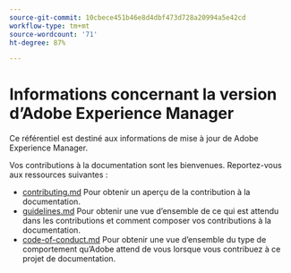 ```yaml
---
source-git-commit: 10cbece451b46e8d4dbf473d728a20994a5e42cd
workflow-type: tm+mt
source-wordcount: '71'
ht-degree: 87%

---
```

# Informations concernant la version d’Adobe Experience Manager

Ce référentiel est destiné aux informations de mise à jour de Adobe Experience Manager.

Vos contributions à la documentation sont les bienvenues. Reportez-vous aux ressources suivantes :

* [contributing.md](contributing.md) Pour obtenir un aperçu de la contribution à la documentation.
* [guidelines.md](guidelines.md) Pour obtenir une vue d’ensemble de ce qui est attendu dans les contributions et comment composer vos contributions à la documentation.
* [code-of-conduct.md](code-of-conduct.md) Pour obtenir une vue d’ensemble du type de comportement qu’Adobe attend de vous lorsque vous contribuez à ce projet de documentation.
